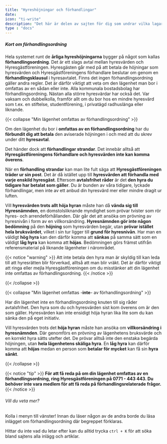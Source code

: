 ```yaml
---
title: "Hyreshöjningar och förhandlingar"
date:
icon: "ti-write"
description: "Det här är delen av sajten för dig som undrar vilka lagar och regler som gäller när din hyra höjs."
type : "docs"
---
```

##### Kort om förhandlingsordning
Hela systemet runt de **årliga hyreshöjningarna** bygger på något som kallas **förhandlingsordning**. Det är ett slags avtal mellan hyresvärden och Hyresgästföreningen. Hyresgästen går med på att betala de höjningar som hyresvärden och Hyresgästföreningens förhandlare beslutar om genom en **förhandlingsklausul** i hyresavtalet. Finns det ingen förhandlingsordning gäller andra regler. Det är därför viktigt att veta om den lägenhet man bor i omfattas av en sådan eller inte. Alla kommunala bostadsbolag har förhandlingsordning. Nästan alla större hyresvärdar har också det. Var vaksam och dubbelkolla, framför allt om du bor hos en mindre hyresvärd som t.ex. en stiftelse, studentförening, i privatägd radhuslänga eller liknande.


{{< collapse "Min lägenhet omfattas av förhandlingsordning" >}}

Om den lägenhet du bor i **omfattas av en förhandlingsordning** har du **förbundit dig att betala** den aviserade höjningen i och med att du skrev under ditt **hyresavtal**.

Det händer dock att **förhandlingar strandar**. Det innebär alltså att **Hyresgästföreningens förhandlare och hyresvärden inte kan komma överens**.

När en **förhandling strandar** kan man lite fult säga att **Hyresgästföreningen träder ur sin post**. Det är då istället upp till **hyresvärden att förhandla med varje enskild hyresgäst**. Eftersom **avtalsfrihet råder** är det **den hyra du tidigare har betalat som gäller**. Du är bunden av våra tidigare, lyckade förhandlingar, men inte av ett anbud din hyresvärd mer eller mindre dragit ur luften.  

Vill **hyresvärden trots allt höja hyran** måste han då **vända sig till Hyresnämnden**, en domstolsliknande myndighet som prövar tvister som rör hyres- och arrendeförhållanden. Där går det att ansöka om prövning av hyresnivån i form av en villkorsändring. **Hyresnämnden gör inte någon bedömning** på den **höjning** som hyresvärden begär, utan **prövar istället hela bruksvärdet**, vilket i sin tur ligger till **grund för hyresnivån**. Har man en väldigt **hög hyra** kan den därför komma att **sänkas** på samma sätt som en väldigt **låg hyra** kan komma att **höjas**. Bedömningen görs främst utifrån referensmaterial på liknande lägenheter i närområdet.


{{< notice "warning" >}}
Att inte betala den hyra man är skyldig till kan leda till att hyresrätten blir förverkad, alltså att man blir vräkt. Det är därför viktigt att ringa eller mejla Hyresgästföreningen om du misstänker att din lägenhet inte omfattas av förhandlingsordning.
{{< /notice >}}


{{< /collapse >}}

{{< collapse "Min lägenhet omfattas -**inte**- av förhandlingsordning" >}}

Har din lägenhet inte en förhandlingsordning knuten till sig råder avtalsfrihet. Den hyra som du och hyresvärden sist kom överens om är den som gäller. Hyresvärden kan inte ensidigt höja hyran lika lite som du kan sänka den på eget initiativ.

Vill hyresvärden trots det **höja hyran** måste han ansöka om **villkorsändring i hyresnämnden**. Där genomförs en prövning av lägenhetens bruksvärde och en korrekt hyra sätts utefter det. De prövar alltså inte den enstaka begärda höjningen, utan **hela lägenhetens skäliga hyra**. En **låg hyra** kan därför komma att **höjas** medan en person som **betalar för mycket** kan få sin **hyra sänkt**.


{{< /collapse >}}

{{< notice "tip" >}}
**För att få reda på om din lägenhet omfattas av en förhandlingsordning, ring Hyresgästföreningen på 0771 - 443 443. Du behöver inte vara medlem för att få reda på förhandlingsrelaterade frågor.**
{{< /notice >}}



###### Vill du veta mer?
Kolla i menyn till vänster! Innan du läser någon av de andra borde du läsa inlägget om förhandlingsordning där begreppet förklaras.

Hittar du inte vad du letar efter kan du alltid trycka `ctrl + K` för att söka bland sajtens alla inlägg och artiklar.
